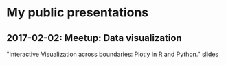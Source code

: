 # My public presentations

## 2017-02-02: Meetup: Data visualization

"Interactive Visualization across boundaries: Plotly in R and Python."
[slides](https://baderd.github.io/presentations/meetup_visualization/prese_meetup_plotly.slides.html)

